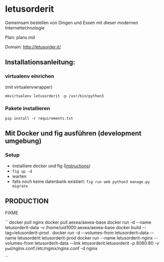 # letusorderit

Gemeinsam bestellen von Dingen und Essen mit dieser modernen Internettechnologie

Plan: plans.md

Domain: http://letusorder.it/


## Installationsanleitung:

### virtualenv einrichen

(mit virtualenvwrapper)

``mkvirtualenv letusorderit -p /usr/bin/python3``

### Pakete installieren

```pip install -r requirements.txt```


## Mit Docker und fig ausführen (development umgebung)

### Setup

* Installiere docker und fig ([Instructions](http://www.fig.sh/install.html))
* `fig up -d`
* warten
* falls noch keine datenbank existiert: `fig run web python3 manage.py migrate`



## PRODUCTION

FIXME

``
docker pull nginx
docker pull aexea/aexea-base
docker run -d --name letusorderit-data -v /home/uid1000 aexea/aexea-base
docker build --tag=letusorderit-prod .
docker run -d --volumes-from letusorderit-data --name letusorderit letusorderit-prod
docker run --name letusorderit-nginx --volumes-from letusorderit-data --link letusorderit:letusorderit -p 8080:80 -v `pwd`/nginx.conf:/etc/nginx/nginx.conf -d nginx

``